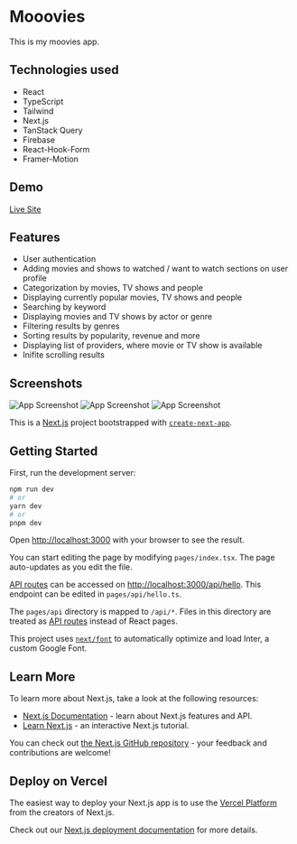 # Mooovies

This is my moovies app.
 

## Technologies used

* React
* TypeScript
* Tailwind
* Next.js
* TanStack Query
* Firebase
* React-Hook-Form
* Framer-Motion


## Demo

[Live Site](https://mooovies-mu.vercel.app/)


## Features

* User authentication
* Adding movies and shows to watched / want to watch sections on user profile
* Categorization by movies, TV shows and people
* Displaying currently popular movies, TV shows and people
* Searching by keyword
* Displaying movies and TV shows by actor or genre
* Filtering results by genres
* Sorting results by popularity, revenue and more
* Displaying list of providers, where movie or TV show is available
* Inifite scrolling results



## Screenshots

![App Screenshot](https://i.ibb.co/NFQ2F3H/Screenshot-2023-04-12-at-21-37-00-Mooovies-zwiro.png)
![App Screenshot](https://i.ibb.co/94QBFzm/Screenshot-2023-04-12-at-21-36-29-Mooovies.png)
![App Screenshot](https://i.ibb.co/sVKBgZL/Screenshot-2023-04-12-at-21-36-13-Mooovies-TV-Shows.png)



This is a [Next.js](https://nextjs.org/) project bootstrapped with [`create-next-app`](https://github.com/vercel/next.js/tree/canary/packages/create-next-app).

## Getting Started

First, run the development server:

```bash
npm run dev
# or
yarn dev
# or
pnpm dev
```

Open [http://localhost:3000](http://localhost:3000) with your browser to see the result.

You can start editing the page by modifying `pages/index.tsx`. The page auto-updates as you edit the file.

[API routes](https://nextjs.org/docs/api-routes/introduction) can be accessed on [http://localhost:3000/api/hello](http://localhost:3000/api/hello). This endpoint can be edited in `pages/api/hello.ts`.

The `pages/api` directory is mapped to `/api/*`. Files in this directory are treated as [API routes](https://nextjs.org/docs/api-routes/introduction) instead of React pages.

This project uses [`next/font`](https://nextjs.org/docs/basic-features/font-optimization) to automatically optimize and load Inter, a custom Google Font.

## Learn More

To learn more about Next.js, take a look at the following resources:

- [Next.js Documentation](https://nextjs.org/docs) - learn about Next.js features and API.
- [Learn Next.js](https://nextjs.org/learn) - an interactive Next.js tutorial.

You can check out [the Next.js GitHub repository](https://github.com/vercel/next.js/) - your feedback and contributions are welcome!

## Deploy on Vercel

The easiest way to deploy your Next.js app is to use the [Vercel Platform](https://vercel.com/new?utm_medium=default-template&filter=next.js&utm_source=create-next-app&utm_campaign=create-next-app-readme) from the creators of Next.js.

Check out our [Next.js deployment documentation](https://nextjs.org/docs/deployment) for more details.
